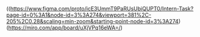 ((https://www.figma.com/proto/icE3UmmT9PaRUsUbiQUPT0/Intern-Task?page-id=0%3A1&node-id=3%3A274&viewport=381%2C-205%2C0.28&scaling=min-zoom&starting-point-node-id=3%3A274)
(https://miro.com/app/board/uXjVPq16eWA=/)
